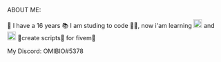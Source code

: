 ABOUT ME:

📅 I have a 16 years 
📚 I am studing to code 🧑‍💻, now i'am learning <img src="https://upload.wikimedia.org/wikipedia/commons/thumb/c/cf/Lua-Logo.svg/1200px-Lua-Logo.svg.png" width="20vw" height="20vh"> and <img src="https://upload.wikimedia.org/wikipedia/commons/1/13/C-Sharp.png" width="20vw" height="20vh"> 
💼create scripts📂 for fivem🐌 

My Discord: OMIBIO#5378

